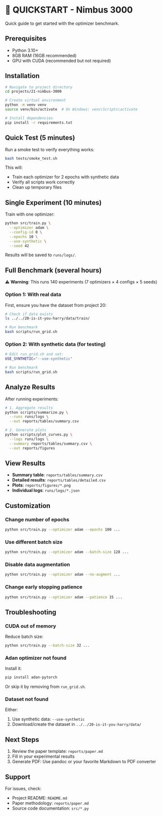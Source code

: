 # 🚀 QUICKSTART - Nimbus 3000

Quick guide to get started with the optimizer benchmark.

## Prerequisites

- Python 3.10+
- 8GB RAM (16GB recommended)
- GPU with CUDA (recommended but not required)

## Installation

```bash
# Navigate to project directory
cd projects/21-nimbus-3000

# Create virtual environment
python -m venv venv
source venv/bin/activate  # On Windows: venv\Scripts\activate

# Install dependencies
pip install -r requirements.txt
```

## Quick Test (5 minutes)

Run a smoke test to verify everything works:

```bash
bash tests/smoke_test.sh
```

This will:
- Train each optimizer for 2 epochs with synthetic data
- Verify all scripts work correctly
- Clean up temporary files

## Single Experiment (10 minutes)

Train with one optimizer:

```bash
python src/train.py \
  --optimizer adam \
  --config-id 0 \
  --epochs 10 \
  --use-synthetic \
  --seed 42
```

Results will be saved to `runs/logs/`.

## Full Benchmark (several hours)

⚠️ **Warning**: This runs 140 experiments (7 optimizers × 4 configs × 5 seeds)

### Option 1: With real data

First, ensure you have the dataset from project 20:

```bash
# Check if data exists
ls ../../20-is-it-you-harry/data/train/

# Run benchmark
bash scripts/run_grid.sh
```

### Option 2: With synthetic data (for testing)

```bash
# Edit run_grid.sh and set:
USE_SYNTHETIC="--use-synthetic"

# Run benchmark
bash scripts/run_grid.sh
```

## Analyze Results

After running experiments:

```bash
# 1. Aggregate results
python scripts/summarize.py \
  --runs runs/logs \
  --out reports/tables/summary.csv

# 2. Generate plots
python scripts/plot_curves.py \
  --logs runs/logs \
  --summary reports/tables/summary.csv \
  --out reports/figures
```

## View Results

- **Summary table**: `reports/tables/summary.csv`
- **Detailed results**: `reports/tables/detailed.csv`
- **Plots**: `reports/figures/*.png`
- **Individual logs**: `runs/logs/*.json`

## Customization

### Change number of epochs

```bash
python src/train.py --optimizer adam --epochs 100 ...
```

### Use different batch size

```bash
python src/train.py --optimizer adam --batch-size 128 ...
```

### Disable data augmentation

```bash
python src/train.py --optimizer adam --no-augment ...
```

### Change early stopping patience

```bash
python src/train.py --optimizer adam --patience 15 ...
```

## Troubleshooting

### CUDA out of memory

Reduce batch size:
```bash
python src/train.py --batch-size 32 ...
```

### Adan optimizer not found

Install it:
```bash
pip install adan-pytorch
```

Or skip it by removing from `run_grid.sh`.

### Dataset not found

Either:
1. Use synthetic data: `--use-synthetic`
2. Download/create the dataset in `../../20-is-it-you-harry/data/`

## Next Steps

1. Review the paper template: `reports/paper.md`
2. Fill in your experimental results
3. Generate PDF: Use pandoc or your favorite Markdown to PDF converter

## Support

For issues, check:
- Project README: `README.md`
- Paper methodology: `reports/paper.md`
- Source code documentation: `src/*.py`
